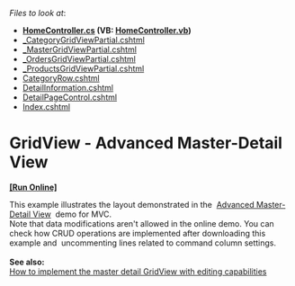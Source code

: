 <!-- default file list -->
*Files to look at*:

* **[HomeController.cs](./CS/AdvancedMasterDetail/Controllers/HomeController.cs) (VB: [HomeController.vb](./VB/AdvancedMasterDetail/Controllers/HomeController.vb))**
* [_CategoryGridViewPartial.cshtml](./CS/AdvancedMasterDetail/Views/Home/_CategoryGridViewPartial.cshtml)
* [_MasterGridViewPartial.cshtml](./CS/AdvancedMasterDetail/Views/Home/_MasterGridViewPartial.cshtml)
* [_OrdersGridViewPartial.cshtml](./CS/AdvancedMasterDetail/Views/Home/_OrdersGridViewPartial.cshtml)
* [_ProductsGridViewPartial.cshtml](./CS/AdvancedMasterDetail/Views/Home/_ProductsGridViewPartial.cshtml)
* [CategoryRow.cshtml](./CS/AdvancedMasterDetail/Views/Home/CategoryRow.cshtml)
* [DetailInformation.cshtml](./CS/AdvancedMasterDetail/Views/Home/DetailInformation.cshtml)
* [DetailPageControl.cshtml](./CS/AdvancedMasterDetail/Views/Home/DetailPageControl.cshtml)
* [Index.cshtml](./CS/AdvancedMasterDetail/Views/Home/Index.cshtml)
<!-- default file list end -->
# GridView - Advanced Master-Detail View
<!-- run online -->
**[[Run Online]](https://codecentral.devexpress.com/t203289/)**
<!-- run online end -->


This example illustrates the layout demonstrated in the  <a href="http://demos.devexpress.com/ASPxGridViewDemos/MasterDetail/DetailTabs.aspx">Advanced Master-Detail View</a>  demo for MVC. <br />Note that data modifications aren't allowed in the online demo. You can check how CRUD operations are implemented after downloading this example and  uncommenting lines related to command column settings.<br /><br /><strong>See also: </strong><br /><a href="https://www.devexpress.com/Support/Center/p/E4271">How to implement the master detail GridView with editing capabilities</a>

<br/>


